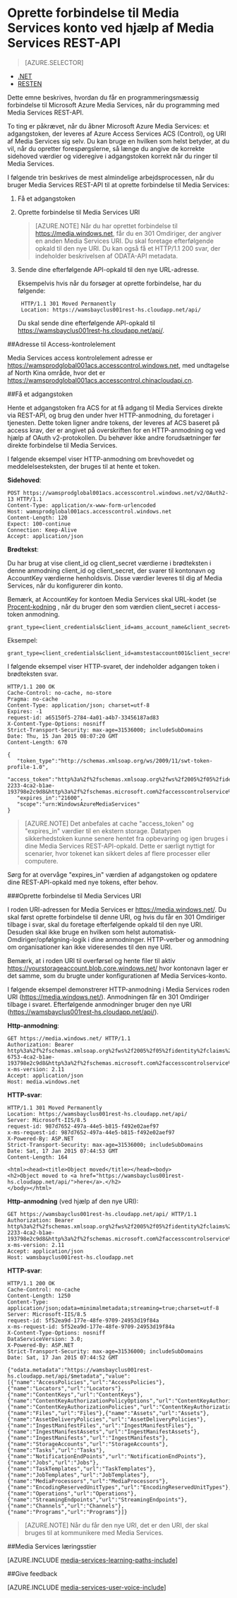 <properties 
    pageTitle="Oprette forbindelse til Media Services konto ved hjælp af REST-API | Microsoft Azure" 
    description="Dette emne beskrives, hvordan du opretter forbindelse til Media Services uisng REST-API." 
    services="media-services" 
    documentationCenter="" 
    authors="Juliako" 
    manager="erikre" 
    editor=""/>

<tags 
    ms.service="media-services" 
    ms.workload="media" 
    ms.tgt_pltfrm="na" 
    ms.devlang="dotnet" 
    ms.topic="article" 
    ms.date="09/26/2016"  
    ms.author="juliako"/>


# <a name="connecting-to-media-services-account-using-media-services-rest-api"></a>Oprette forbindelse til Media Services konto ved hjælp af Media Services REST-API

> [AZURE.SELECTOR]
- [.NET](media-services-dotnet-connect-programmatically.md)
- [RESTEN](media-services-rest-connect-programmatically.md)

Dette emne beskrives, hvordan du får en programmeringsmæssig forbindelse til Microsoft Azure Media Services, når du programming med Media Services REST-API.

To ting er påkrævet, når du åbner Microsoft Azure Media Services: et adgangstoken, der leveres af Azure Access Services ACS (Control), og URI af Media Services sig selv. Du kan bruge en hvilken som helst betyder, at du vil, når du opretter forespørgslerne, så længe du angive de korrekte sidehoved værdier og videregive i adgangstoken korrekt når du ringer til Media Services.

I følgende trin beskrives de mest almindelige arbejdsprocessen, når du bruger Media Services REST-API til at oprette forbindelse til Media Services:

1. Få et adgangstoken 
2. Oprette forbindelse til Media Services URI 

    >[AZURE.NOTE] Når du har oprettet forbindelse til https://media.windows.net, får du en 301 Omdiriger, der angiver en anden Media Services URI. Du skal foretage efterfølgende opkald til den nye URI.
Du kan også få et HTTP/1.1 200 svar, der indeholder beskrivelsen af ODATA-API metadata.

3. Sende dine efterfølgende API-opkald til den nye URL-adresse. 

    Eksempelvis hvis når du forsøger at oprette forbindelse, har du følgende:

        HTTP/1.1 301 Moved Permanently
        Location: https://wamsbayclus001rest-hs.cloudapp.net/api/

    Du skal sende dine efterfølgende API-opkald til https://wamsbayclus001rest-hs.cloudapp.net/api/.

##<a name="access-control-address"></a>Adresse til Access-kontrolelement

Media Services access kontrolelement adresse er https://wamsprodglobal001acs.accesscontrol.windows.net, med undtagelse af North Kina område, hvor det er https://wamsprodglobal001acs.accesscontrol.chinacloudapi.cn.

##<a name="getting-an-access-token"></a>Få et adgangstoken

Hente et adgangstoken fra ACS for at få adgang til Media Services direkte via REST-API, og brug den under hver HTTP-anmodning, du foretager i tjenesten. Dette token ligner andre tokens, der leveres af ACS baseret på access krav, der er angivet på overskriften for en HTTP-anmodning og ved hjælp af OAuth v2-protokollen. Du behøver ikke andre forudsætninger før direkte forbindelse til Media Services.

I følgende eksempel viser HTTP-anmodning om brevhovedet og meddelelsesteksten, der bruges til at hente et token.

**Sidehoved**:

    POST https://wamsprodglobal001acs.accesscontrol.windows.net/v2/OAuth2-13 HTTP/1.1
    Content-Type: application/x-www-form-urlencoded
    Host: wamsprodglobal001acs.accesscontrol.windows.net
    Content-Length: 120
    Expect: 100-continue
    Connection: Keep-Alive
    Accept: application/json

    
**Brødtekst**:

Du har brug at vise client_id og client_secret værdierne i brødteksten i denne anmodning client_id og client_secret, der svarer til kontonavn og AccountKey værdierne henholdsvis. Disse værdier leveres til dig af Media Services, når du konfigurerer din konto. 

Bemærk, at AccountKey for kontoen Media Services skal URL-kodet (se [Procent-kodning](http://tools.ietf.org/html/rfc3986#section-2.1) , når du bruger den som værdien client_secret i access-token anmodning.

    grant_type=client_credentials&client_id=ams_account_name&client_secret=URL_encoded_ams_account_key&scope=urn%3aWindowsAzureMediaServices


Eksempel: 

    grant_type=client_credentials&client_id=amstestaccount001&client_secret=wUNbKhNj07oqjqU3Ah9R9f4kqTJ9avPpfe6Pk3YZ7ng%3d&scope=urn%3aWindowsAzureMediaServices


I følgende eksempel viser HTTP-svaret, der indeholder adgangen token i brødteksten svar.

    HTTP/1.1 200 OK
    Cache-Control: no-cache, no-store
    Pragma: no-cache
    Content-Type: application/json; charset=utf-8
    Expires: -1
    request-id: a65150f5-2784-4a01-a4b7-33456187ad83
    X-Content-Type-Options: nosniff
    Strict-Transport-Security: max-age=31536000; includeSubDomains
    Date: Thu, 15 Jan 2015 08:07:20 GMT
    Content-Length: 670
    
    {  
       "token_type":"http://schemas.xmlsoap.org/ws/2009/11/swt-token-profile-1.0",
       "access_token":"http%3a%2f%2fschemas.xmlsoap.org%2fws%2f2005%2f05%2fidentity%2fclaims%2fnameidentifier=amstestaccount001&urn%3aSubscriptionId=z7f19258-2233-4ca2-b1ae-193798e2c9d8&http%3a%2f%2fschemas.microsoft.com%2faccesscontrolservice%2f2010%2f07%2fclaims%2fidentityprovider=https%3a%2f%2fwamsprodglobal001acs.accesscontrol.windows.net%2f&Audience=urn%3aWindowsAzureMediaServices&ExpiresOn=1421330840&Issuer=https%3a%2f%2fwamsprodglobal001acs.accesscontrol.windows.net%2f&HMACSHA256=uf69n82KlqZmkJDNxhJkOxpyIpA2HDyeGUTtSnq1vlE%3d",
       "expires_in":"21600",
       "scope":"urn:WindowsAzureMediaServices"
    }
    

>[AZURE.NOTE]
Det anbefales at cache "access_token" og "expires_in" værdier til en ekstern storage. Datatypen sikkerhedstoken kunne senere hentet fra opbevaring og igen bruges i dine Media Services REST-API-opkald. Dette er særligt nyttigt for scenarier, hvor tokenet kan sikkert deles af flere processer eller computere.

Sørg for at overvåge "expires_in" værdien af adgangstoken og opdatere dine REST-API-opkald med nye tokens, efter behov.

###<a name="connecting-to-the-media-services-uri"></a>Oprette forbindelse til Media Services URI

I roden URI-adressen for Media Services er https://media.windows.net/. Du skal først oprette forbindelse til denne URI, og hvis du får en 301 Omdiriger tilbage i svar, skal du foretage efterfølgende opkald til den nye URI. Desuden skal ikke bruge en hvilken som helst automatisk-Omdiriger/opfølgning-logik i dine anmodninger. HTTP-verber og anmodning om organisationer kan ikke videresendes til den nye URI.

Bemærk, at i roden URI til overførsel og hente filer til aktiv https://yourstorageaccount.blob.core.windows.net/ hvor kontonavn lager er det samme, som du brugte under konfigurationen af Media Services-konto.

I følgende eksempel demonstrerer HTTP-anmodning i Media Services roden URI (https://media.windows.net/). Anmodningen får en 301 Omdiriger tilbage i svaret. Efterfølgende anmodninger bruger den nye URI (https://wamsbayclus001rest-hs.cloudapp.net/api/).     

**Http-anmodning**:
    
    GET https://media.windows.net/ HTTP/1.1
    Authorization: Bearer http%3a%2f%2fschemas.xmlsoap.org%2fws%2f2005%2f05%2fidentity%2fclaims%2fnameidentifier=amstestaccount001&urn%3aSubscriptionId=z7f19258-6753-4ca2-b1ae-193798e2c9d8&http%3a%2f%2fschemas.microsoft.com%2faccesscontrolservice%2f2010%2f07%2fclaims%2fidentityprovider=https%3a%2f%2fwamsprodglobal001acs.accesscontrol.windows.net%2f&Audience=urn%3aWindowsAzureMediaServices&ExpiresOn=1421500579&Issuer=https%3a%2f%2fwamsprodglobal001acs.accesscontrol.windows.net%2f&HMACSHA256=ElVWXOnMVggFQl%2ft9vhdcv1qH1n%2fE8l3hRef4zPmrzg%3d
    x-ms-version: 2.11
    Accept: application/json
    Host: media.windows.net


**HTTP-svar**:
    
    HTTP/1.1 301 Moved Permanently
    Location: https://wamsbayclus001rest-hs.cloudapp.net/api/
    Server: Microsoft-IIS/8.5
    request-id: 987d7652-497a-44e5-b815-f492e02aef97
    x-ms-request-id: 987d7652-497a-44e5-b815-f492e02aef97
    X-Powered-By: ASP.NET
    Strict-Transport-Security: max-age=31536000; includeSubDomains
    Date: Sat, 17 Jan 2015 07:44:53 GMT
    Content-Length: 164
    
    <html><head><title>Object moved</title></head><body>
    <h2>Object moved to <a href="https://wamsbayclus001rest-hs.cloudapp.net/api/">here</a>.</h2>
    </body></html>


**Http-anmodning** (ved hjælp af den nye URI):
            
    GET https://wamsbayclus001rest-hs.cloudapp.net/api/ HTTP/1.1
    Authorization: Bearer http%3a%2f%2fschemas.xmlsoap.org%2fws%2f2005%2f05%2fidentity%2fclaims%2fnameidentifier=amstestaccount001&urn%3aSubscriptionId=z7f19258-2233-4ca2-b1ae-193798e2c9d8&http%3a%2f%2fschemas.microsoft.com%2faccesscontrolservice%2f2010%2f07%2fclaims%2fidentityprovider=https%3a%2f%2fwamsprodglobal001acs.accesscontrol.windows.net%2f&Audience=urn%3aWindowsAzureMediaServices&ExpiresOn=1421500579&Issuer=https%3a%2f%2fwamsprodglobal001acs.accesscontrol.windows.net%2f&HMACSHA256=ElVWXOnMVggFQl%2ft9vhdcv1qH1n%2fE8l3hRef4zPmrzg%3d
    x-ms-version: 2.11
    Accept: application/json
    Host: wamsbayclus001rest-hs.cloudapp.net


**HTTP-svar**:
    
    HTTP/1.1 200 OK
    Cache-Control: no-cache
    Content-Length: 1250
    Content-Type: application/json;odata=minimalmetadata;streaming=true;charset=utf-8
    Server: Microsoft-IIS/8.5
    request-id: 5f52ea9d-177e-48fe-9709-24953d19f84a
    x-ms-request-id: 5f52ea9d-177e-48fe-9709-24953d19f84a
    X-Content-Type-Options: nosniff
    DataServiceVersion: 3.0;
    X-Powered-By: ASP.NET
    Strict-Transport-Security: max-age=31536000; includeSubDomains
    Date: Sat, 17 Jan 2015 07:44:52 GMT
    
    {"odata.metadata":"https://wamsbayclus001rest-hs.cloudapp.net/api/$metadata","value":[{"name":"AccessPolicies","url":"AccessPolicies"},{"name":"Locators","url":"Locators"},{"name":"ContentKeys","url":"ContentKeys"},{"name":"ContentKeyAuthorizationPolicyOptions","url":"ContentKeyAuthorizationPolicyOptions"},{"name":"ContentKeyAuthorizationPolicies","url":"ContentKeyAuthorizationPolicies"},{"name":"Files","url":"Files"},{"name":"Assets","url":"Assets"},{"name":"AssetDeliveryPolicies","url":"AssetDeliveryPolicies"},{"name":"IngestManifestFiles","url":"IngestManifestFiles"},{"name":"IngestManifestAssets","url":"IngestManifestAssets"},{"name":"IngestManifests","url":"IngestManifests"},{"name":"StorageAccounts","url":"StorageAccounts"},{"name":"Tasks","url":"Tasks"},{"name":"NotificationEndPoints","url":"NotificationEndPoints"},{"name":"Jobs","url":"Jobs"},{"name":"TaskTemplates","url":"TaskTemplates"},{"name":"JobTemplates","url":"JobTemplates"},{"name":"MediaProcessors","url":"MediaProcessors"},{"name":"EncodingReservedUnitTypes","url":"EncodingReservedUnitTypes"},{"name":"Operations","url":"Operations"},{"name":"StreamingEndpoints","url":"StreamingEndpoints"},{"name":"Channels","url":"Channels"},{"name":"Programs","url":"Programs"}]}
     


>[AZURE.NOTE] Når du får den nye URI, det er den URI, der skal bruges til at kommunikere med Media Services. 


##<a name="media-services-learning-paths"></a>Media Services læringsstier

[AZURE.INCLUDE [media-services-learning-paths-include](../../includes/media-services-learning-paths-include.md)]

##<a name="provide-feedback"></a>Give feedback

[AZURE.INCLUDE [media-services-user-voice-include](../../includes/media-services-user-voice-include.md)]
